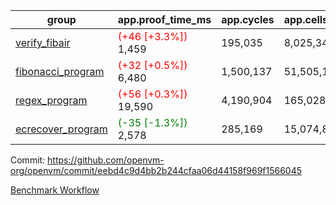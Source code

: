 | group | app.proof_time_ms | app.cycles | app.cells_used | leaf.proof_time_ms | leaf.cycles | leaf.cells_used |
| -- | -- | -- | -- | -- | -- | -- |
| [verify_fibair](https://github.com/openvm-org/openvm/blob/benchmark-results/benchmarks-pr/1191/verify_fibair-eebd4c9d4bb2b244cfaa06d44158f969f1566045.md) |<span style='color: red'>(+46 [+3.3%])</span> 1,459 |  195,035 |  8,025,342 |- | - | - |
| [fibonacci_program](https://github.com/openvm-org/openvm/blob/benchmark-results/benchmarks-pr/1191/fibonacci-eebd4c9d4bb2b244cfaa06d44158f969f1566045.md) |<span style='color: red'>(+32 [+0.5%])</span> 6,480 |  1,500,137 |  51,505,102 |- | - | - |
| [regex_program](https://github.com/openvm-org/openvm/blob/benchmark-results/benchmarks-pr/1191/regex-eebd4c9d4bb2b244cfaa06d44158f969f1566045.md) |<span style='color: red'>(+56 [+0.3%])</span> 19,590 |  4,190,904 |  165,028,173 |- | - | - |
| [ecrecover_program](https://github.com/openvm-org/openvm/blob/benchmark-results/benchmarks-pr/1191/ecrecover-eebd4c9d4bb2b244cfaa06d44158f969f1566045.md) |<span style='color: green'>(-35 [-1.3%])</span> 2,578 |  285,169 |  15,074,875 |- | - | - |


Commit: https://github.com/openvm-org/openvm/commit/eebd4c9d4bb2b244cfaa06d44158f969f1566045

[Benchmark Workflow](https://github.com/openvm-org/openvm/actions/runs/12660237091)
